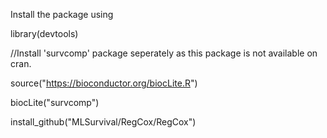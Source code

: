 Install the package using

library(devtools)

//Install 'survcomp' package seperately as this package is not available on cran.

source("https://bioconductor.org/biocLite.R")

biocLite("survcomp")

install_github("MLSurvival/RegCox/RegCox")
